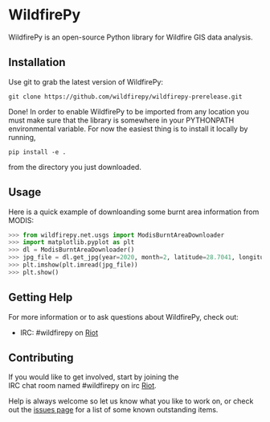 WildfirePy
=====

WildfirePy is an open-source Python library for Wildfire GIS data analysis.

Installation
------------

Use git to grab the latest version of WildfirePy:

    git clone https://github.com/wildfirepy/wildfirepy-prerelease.git

Done! In order to enable WildfirePy to be imported from any location you must make
sure that the library is somewhere in your PYTHONPATH environmental variable.
For now the easiest thing is to install it locally by running,
```
pip install -e .
```
from the directory you just
downloaded. 

Usage
-----

Here is a quick example of downloanding some burnt area information from MODIS:

```python
>>> from wildfirepy.net.usgs import ModisBurntAreaDownloader
>>> import matplotlib.pyplot as plt
>>> dl = ModisBurntAreaDownloader()
>>> jpg_file = dl.get_jpg(year=2020, month=2, latitude=28.7041, longitude=77.1025)
>>> plt.imshow(plt.imread(jpg_file))
>>> plt.show()
```

Getting Help
------------

For more information or to ask questions about WildfirePy, check out:

 * IRC: #wildfirepy on [Riot](https://riot.im/app/#/room/!jWUOIxirCHymPQkpXb:matrix.org)

Contributing
------------

If you would like to get involved, start by joining the  
IRC chat room named #wildfirepy on irc [Riot](https://riot.im/app/#/room/!jWUOIxirCHymPQkpXb:matrix.org).

Help is always welcome so let us know what you like to work
on, or check out the [issues page](https://github.com/wildfirepy/wildfirepy-prerelease/issues) for
a list of some known outstanding items.
